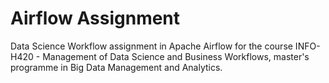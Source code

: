 # Airflow Assignment
Data Science Workflow assignment in Apache Airflow for the course INFO-H420 - Management of Data Science and Business Workflows, master's programme in Big Data Management and Analytics.
